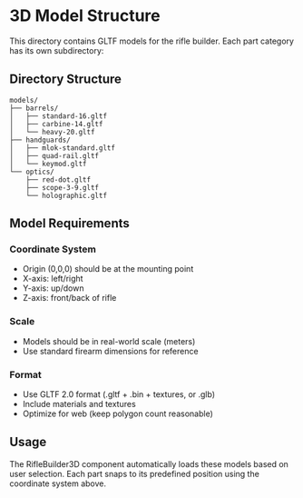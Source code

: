 # 3D Model Structure

This directory contains GLTF models for the rifle builder. Each part category has its own subdirectory:

## Directory Structure
```
models/
├── barrels/
│   ├── standard-16.gltf
│   ├── carbine-14.gltf
│   └── heavy-20.gltf
├── handguards/
│   ├── mlok-standard.gltf
│   ├── quad-rail.gltf
│   └── keymod.gltf
└── optics/
    ├── red-dot.gltf
    ├── scope-3-9.gltf
    └── holographic.gltf
```

## Model Requirements

### Coordinate System
- Origin (0,0,0) should be at the mounting point
- X-axis: left/right
- Y-axis: up/down  
- Z-axis: front/back of rifle

### Scale
- Models should be in real-world scale (meters)
- Use standard firearm dimensions for reference

### Format
- Use GLTF 2.0 format (.gltf + .bin + textures, or .glb)
- Include materials and textures
- Optimize for web (keep polygon count reasonable)

## Usage
The RifleBuilder3D component automatically loads these models based on user selection. Each part snaps to its predefined position using the coordinate system above.